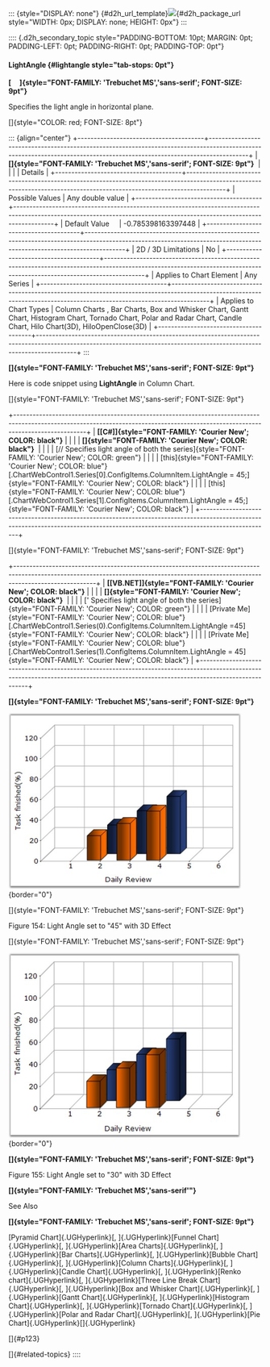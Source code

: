 ::: {style="DISPLAY: none"}
[](ms-xhelp:///?Id=d2h_url_template){#d2h_url_template}![](!package_url!){#d2h_package_url style="WIDTH: 0px; DISPLAY: none; HEIGHT: 0px"}
:::

:::: {.d2h_secondary_topic style="PADDING-BOTTOM: 10pt; MARGIN: 0pt; PADDING-LEFT: 0pt; PADDING-RIGHT: 0pt; PADDING-TOP: 0pt"}
#### LightAngle {#lightangle style="tab-stops: 0pt"}

**[     ]{style="FONT-FAMILY: 'Trebuchet MS','sans-serif'; FONT-SIZE: 9pt"}**

Specifies the light angle in horizontal plane.

[]{style="COLOR: red; FONT-SIZE: 8pt"} 

::: {align="center"}
+---------------------------------------+------------------------------------------------------------------------------------------------------------------------------------------------------------------------+
| **[]{style="FONT-FAMILY: 'Trebuchet MS','sans-serif'; FONT-SIZE: 9pt"}**                                                                                                                                       |
|                                                                                                                                                                                                                |
| Details                                                                                                                                                                                                        |
+---------------------------------------+------------------------------------------------------------------------------------------------------------------------------------------------------------------------+
| Possible Values                       | Any double value                                                                                                                                                       |
+---------------------------------------+------------------------------------------------------------------------------------------------------------------------------------------------------------------------+
| Default Value                         | -0.785398163397448                                                                                                                                                     |
+---------------------------------------+------------------------------------------------------------------------------------------------------------------------------------------------------------------------+
| 2D / 3D Limitations                   | No                                                                                                                                                                     |
+---------------------------------------+------------------------------------------------------------------------------------------------------------------------------------------------------------------------+
| Applies to Chart Element              | Any Series                                                                                                                                                             |
+---------------------------------------+------------------------------------------------------------------------------------------------------------------------------------------------------------------------+
| Applies to Chart Types                | Column Charts , Bar Charts, Box and Whisker Chart, Gantt Chart, Histogram Chart, Tornado Chart, Polar and Radar Chart, Candle Chart, Hilo Chart(3D), HiloOpenClose(3D) |
+---------------------------------------+------------------------------------------------------------------------------------------------------------------------------------------------------------------------+
:::

**[]{style="FONT-FAMILY: 'Trebuchet MS','sans-serif'; FONT-SIZE: 9pt"}** 

Here is code snippet using **LightAngle** in Column Chart.

[]{style="FONT-FAMILY: 'Trebuchet MS','sans-serif'; FONT-SIZE: 9pt"} 

+----------------------------------------------------------------------------------------------------------------------------------------------------------------------------------+
| **[\[C#\]]{style="FONT-FAMILY: 'Courier New'; COLOR: black"}**                                                                                                                   |
|                                                                                                                                                                                  |
| **[]{style="FONT-FAMILY: 'Courier New'; COLOR: black"}**                                                                                                                         |
|                                                                                                                                                                                  |
| [// Specifies light angle of both the series]{style="FONT-FAMILY: 'Courier New'; COLOR: green"}                                                                                  |
|                                                                                                                                                                                  |
| [this]{style="FONT-FAMILY: 'Courier New'; COLOR: blue"}[.ChartWebControl1.Series\[0\].ConfigItems.ColumnItem.LightAngle = 45;]{style="FONT-FAMILY: 'Courier New'; COLOR: black"} |
|                                                                                                                                                                                  |
| [this]{style="FONT-FAMILY: 'Courier New'; COLOR: blue"}[.ChartWebControl1.Series\[1\].ConfigItems.ColumnItem.LightAngle = 45;]{style="FONT-FAMILY: 'Courier New'; COLOR: black"} |
+----------------------------------------------------------------------------------------------------------------------------------------------------------------------------------+

[]{style="FONT-FAMILY: 'Trebuchet MS','sans-serif'; FONT-SIZE: 9pt"} 

+-------------------------------------------------------------------------------------------------------------------------------------------------------------------------------------+
| **[\[VB.NET\]]{style="FONT-FAMILY: 'Courier New'; COLOR: black"}**                                                                                                                  |
|                                                                                                                                                                                     |
| **[]{style="FONT-FAMILY: 'Courier New'; COLOR: black"}**                                                                                                                            |
|                                                                                                                                                                                     |
| [\' Specifies light angle of both the series]{style="FONT-FAMILY: 'Courier New'; COLOR: green"}                                                                                     |
|                                                                                                                                                                                     |
| [Private Me]{style="FONT-FAMILY: 'Courier New'; COLOR: blue"}[.ChartWebControl1.Series(0).ConfigItems.ColumnItem.LightAngle =45]{style="FONT-FAMILY: 'Courier New'; COLOR: black"}  |
|                                                                                                                                                                                     |
| [Private Me]{style="FONT-FAMILY: 'Courier New'; COLOR: blue"}[.ChartWebControl1.Series(1).ConfigItems.ColumnItem.LightAngle = 45]{style="FONT-FAMILY: 'Courier New'; COLOR: black"} |
+-------------------------------------------------------------------------------------------------------------------------------------------------------------------------------------+

**[]{style="FONT-FAMILY: 'Trebuchet MS','sans-serif'; FONT-SIZE: 9pt"}** 

![](ImagesExt/image64_159.jpg){border="0"}

[]{style="FONT-FAMILY: 'Trebuchet MS','sans-serif'; FONT-SIZE: 9pt"} 

Figure 154: Light Angle set to \"45\" with 3D Effect

[]{style="FONT-FAMILY: 'Trebuchet MS','sans-serif'; FONT-SIZE: 9pt"} 

![](ImagesExt/image64_160.jpg){border="0"}

**[]{style="FONT-FAMILY: 'Trebuchet MS','sans-serif'; FONT-SIZE: 9pt"}** 

Figure 155: Light Angle set to \"30\" with 3D Effect

**[]{style="FONT-FAMILY: 'Trebuchet MS','sans-serif'"}** 

See Also

**[]{style="FONT-FAMILY: 'Trebuchet MS','sans-serif'; FONT-SIZE: 9pt"}** 

[Pyramid Chart]{.UGHyperlink}[, ]{.UGHyperlink}[Funnel Chart]{.UGHyperlink}[, ]{.UGHyperlink}[Area Charts]{.UGHyperlink}[, ]{.UGHyperlink}[Bar Charts]{.UGHyperlink}[, ]{.UGHyperlink}[Bubble Chart]{.UGHyperlink}[, ]{.UGHyperlink}[Column Charts]{.UGHyperlink}[, ]{.UGHyperlink}[Candle Chart]{.UGHyperlink}[, ]{.UGHyperlink}[Renko chart]{.UGHyperlink}[, ]{.UGHyperlink}[Three Line Break Chart]{.UGHyperlink}[, ]{.UGHyperlink}[Box and Whisker Chart]{.UGHyperlink}[, ]{.UGHyperlink}[Gantt Chart]{.UGHyperlink}[, ]{.UGHyperlink}[Histogram Chart]{.UGHyperlink}[, ]{.UGHyperlink}[Tornado Chart]{.UGHyperlink}[, ]{.UGHyperlink}[Polar and Radar Chart]{.UGHyperlink}[, ]{.UGHyperlink}[Pie Chart]{.UGHyperlink}[]{.UGHyperlink}

[]{#p123} 

[]{#related-topics}
::::
